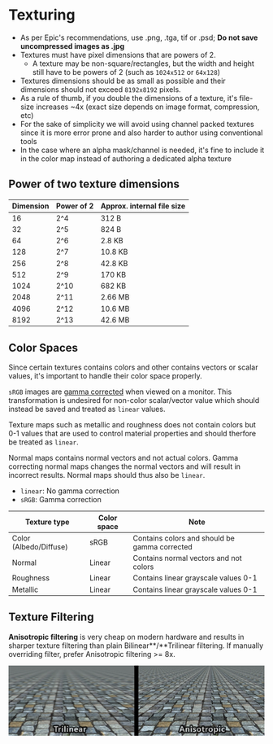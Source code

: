 # Texturing

- As per Epic's recommendations, use .png, .tga, tif or .psd; **Do not save uncompressed images as .jpg**
- Textures must have pixel dimensions that are powers of 2. 
    - A texture may be non-square/rectangles, but the width and height still have to be powers of 2 (such as `1024x512` or `64x128`)
- Textures dimensions should be as small as possible and their dimensions should not exceed `8192x8192` pixels.
- As a rule of thumb, if you double the dimensions of a texture, it's file-size increases ~4x (exact size depends on image format, compression, etc)
- For the sake of simplicity we will avoid using channel packed textures since it is more error prone and also harder to author using conventional tools
- In the case where an alpha mask/channel is needed, it's fine to include it in the color map instead of authoring a dedicated alpha texture

## Power of two texture dimensions

| Dimension | Power of 2 | Approx. internal file size |
|-----------|------------|-----------|
| 16        | 2^4        | 312 B     |
| 32        | 2^5        | 824 B     |
| 64        | 2^6        | 2.8 KB    |
| 128       | 2^7        | 10.8 KB   |
| 256       | 2^8        | 42.8 KB   |
| 512       | 2^9        | 170 KB    |
| 1024      | 2^10       | 682 KB    |
| 2048      | 2^11       | 2.66 MB   |
| 4096      | 2^12       | 10.6 MB   |
| 8192      | 2^13       | 42.6 MB   |

## Color Spaces

Since certain textures contains colors and other contains vectors or scalar values, it's important to handle their color space properly. 

`sRGB` images are [gamma corrected](http://en.wikipedia.org/wiki/Gamma_correction) when viewed on a monitor. This transformation is undesired for non-color scalar/vector value which should instead be saved and treated as `linear` values.

Texture maps such as metallic and roughness does not contain colors but 0-1 values that are used to control material properties and should therfore be treated as `linear`.

Normal maps contains normal vectors and not actual colors. Gamma correcting normal maps changes the normal vectors and will result in incorrect results. Normal maps should thus also be `linear`.

- `linear`: No gamma correction
- `sRGB`: Gamma correction

| Texture type      | Color space | Note                                          |
|-------------------|-------------|-----------------------------------------------|
| Color (Albedo/Diffuse)     | sRGB        | Contains colors and should be gamma corrected |
| Normal            | Linear      | Contains normal vectors and not colors        |
| Roughness         | Linear      | Contains linear grayscale values 0-1          |
| Metallic          | Linear      | Contains linear grayscale values 0-1          |

## Texture Filtering

**Anisotropic filtering** is very cheap on modern hardware and results in sharper texture filtering than plain Bilinear**/**Trilinear filtering. If manually overriding filter, prefer Anisotropic filtering >= 8x.

![](../../assets/texture_filtering.webp)